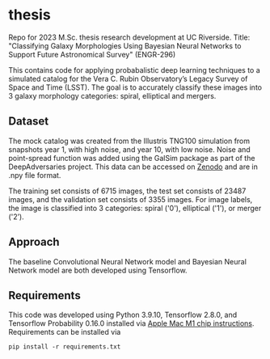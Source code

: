 # thesis
Repo for 2023 M.Sc. thesis research development at UC Riverside. Title: "Classifying Galaxy Morphologies Using Bayesian Neural Networks to Support Future Astronomical Survey" (ENGR-296)

This contains code for applying probabalistic deep learning techniques to a simulated catalog for the Vera C. Rubin Observatory’s Legacy Survey of Space and Time (LSST). The goal is to accurately classify these images into 3 galaxy morphology categories: spiral, elliptical and mergers.

## Dataset
The mock catalog was created from the Illustris TNG100 simulation from snapshots year 1, with high noise, and year 10, with low noise. Noise and point-spread function was added using the GalSim package as part of the DeepAdversaries project. This data can be accessed on [Zenodo](https://zenodo.org/record/5514180#.Ymb3zi-B2L2) and are in .npy file format. 

The training set consists of 6715 images, the test set consists of 23487 images, and the validation set consists of 3355 images. For image labels, the image is classified into 3 categories: spiral ('0'), elliptical ('1'), or merger ('2’).

## Approach
The baseline Convolutional Neural Network model and Bayesian Neural Network model are both developed using Tensorflow.

## Requirements
This code was developed using Python 3.9.10, Tensorflow 2.8.0, and Tensorflow Probability 0.16.0 installed via [Apple Mac M1 chip instructions](https://developer.apple.com/metal/tensorflow-plugin/). Requirements can be installed via

`pip install -r requirements.txt`
